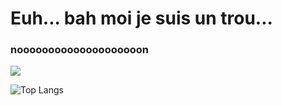# Euh... bah moi je suis un trou...

### noooooooooooooooooooon



![](https://github-readme-stats.vercel.app/api?username=atom1488&show_icons=true&theme=tokyonight)

![Top Langs](https://github-readme-stats.vercel.app/api/top-langs/?username=atom1488&show_icons=true&theme=tokyonight&count_private=true)





